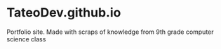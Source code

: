 # TateoDev.github.io
Portfolio site.
Made with scraps of knowledge from 9th grade computer science class
